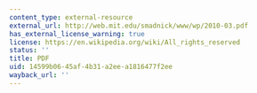 ```yaml
---
content_type: external-resource
external_url: http://web.mit.edu/smadnick/www/wp/2010-03.pdf
has_external_license_warning: true
license: https://en.wikipedia.org/wiki/All_rights_reserved
status: ''
title: PDF
uid: 14599b06-45af-4b31-a2ee-a1816477f2ee
wayback_url: ''
---
```

